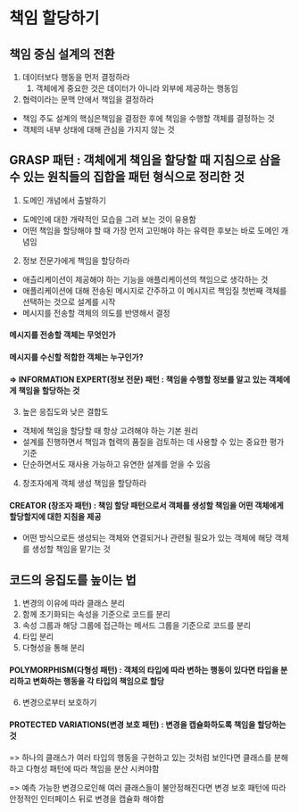 # 책임 할당하기
## 책임 중심 설계의 전환
1. 데이터보다 행동을 먼저 결정하라
   1. 객체에게 중요한 것은 데이터가 아니라 외부에 제공하는 행동임
2. 협력이라는 문맥 안에서 책임을 결정하라

- 책임 주도 설계의 핵심은책임을 결정한 후에 책임을 수행할 객체를 결정하는 것
- 객체의 내부 상태에 대해 관심을 가지지 않는 것

## GRASP 패턴 : 객체에게 책임을 할당할 때 지침으로 삼을 수 있는 원칙들의 집합을 패턴 형식으로 정리한 것
1. 도메인 개념에서 출발하기
- 도메인에 대한 개략적인 모습을 그려 보는 것이 유용함
- 어떤 책임을 할당해야 할 때 가장 먼저 고민해야 하는 유력한 후보는 바로 도메인 개념임
2. 정보 전문가에게 책임을 할당하라
- 애츨리케이션이 제공해야 하는 기능을 애플리케이션의 책임으로 생각하는 것
- 애플리케이션에 대해 전송된 메시지로 간주하고 이 메시지르 책임질 첫번째 객체를 선택하는 것으로 설계를 시작
- 메시지를 전송할 객체의 의도를 반영해서 결정

#### 메시지를 전송할 객체는 무엇인가
#### 메시지를 수신할 적합한 객체는 누구인가?
#### => INFORMATION EXPERT(정보 전문) 패턴 : 책임을 수행할 정보를 알고 있는 객체에게 책임을 할당하는 것

3. 높은 응집도와 낮은 결합도
- 객체에 책임을 할당할 때 항상 고려해야 하는 기본 원리
- 설계를 진행하면서 책임과 협력의 품질을 검토하는 데 사용할 수 있는 중요한 평가 기준
- 단순하면서도 재사용 가능하고 유연한 설계를 얻을 수 있음

4. 창조자에게 객체 생성 책임을 할당하라
#### CREATOR (창조자 패턴) : 책임 할당 패턴으로서 객체를 생성할 책임을 어떤 객체에게 할당할지에 대한 지침을 제공
- 어떤 방식으로든 생성되는 객체와 연결되거나 관련될 필요가 있는 객체에 해당 객체를 생성할 책임을 맡기는 것

## 코드의 응집도를 높이는 법
1. 변경의 이유에 따라 클래스 분리
2. 함께 초기화되는 속성을 기준으로 코드를 분리
3. 속성 그룹과 해당 그룹에 접근하는 메서드 그룹을 기준으로 코드를 분리
4. 타입 분리
5. 다형성을 통해 분리
#### POLYMORPHISM(다형성 패턴) : 객체의 타입에 따라 변하는 행동이 있다면 타입을 분리하고 변화하는 행동을 각 타입의 책임으로 할당
6. 변경으로부터 보호하기
#### PROTECTED VARIATIONS(변경 보호 패턴) : 변경을 캡슐화하도록 책임을 할당하는 것
=> 하나의 클래스가 여러 타입의 행동을 구현하고 있는 것처럼 보인다면 클래스를 분해하고 다형성 패턴에 따라 책임을 분산 시켜야함

=> 예측 가능한 변경으로인해 여러 클래스들이 불안정해진다면 변경 보호 패턴에 따라 안정적인 인터페이스 뒤로 변경을 캡슐화 해야함 
